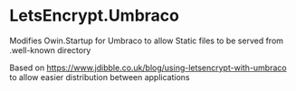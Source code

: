 # LetsEncrypt.Umbraco

Modifies Owin.Startup for Umbraco to allow Static files to be served from .well-known directory

Based on https://www.jdibble.co.uk/blog/using-letsencrypt-with-umbraco to allow easier distribution between applications
